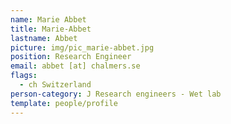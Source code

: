 ```yaml
---
name: Marie Abbet
title: Marie-Abbet
lastname: Abbet
picture: img/pic_marie-abbet.jpg
position: Research Engineer
email: abbet [at] chalmers.se
flags:
  - ch Switzerland
person-category: J Research engineers - Wet lab
template: people/profile
---
```

